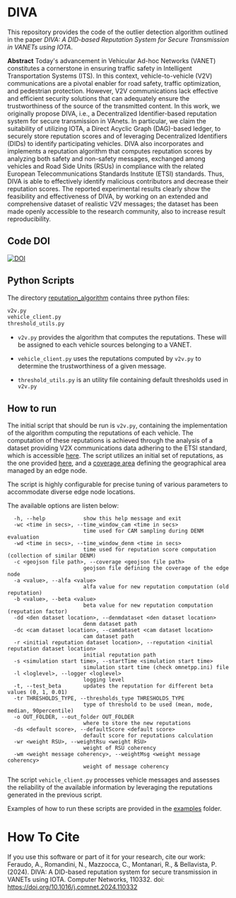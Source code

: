 # DIVA 

This repository provides the code of the outlier detection algorithm outlined in the paper *DIVA: A DID-based Reputation System for Secure Transmission in VANETs using IOTA*.

**Abstract**
Today's advancement in Vehicular Ad-hoc Networks (VANET) constitutes a cornerstone in ensuring traffic safety in Intelligent Transportation Systems (ITS). In this context, vehicle-to-vehicle (V2V) communications are a pivotal enabler for road safety, traffic optimization, and pedestrian protection. However, V2V communications lack effective and efficient security solutions that can adequately ensure the trustworthiness of the source of the transmitted content. In this work, we originally propose DIVA, i.e., a Decentralized Identifier-based reputation system for secure transmission in VAnets. In particular, we claim the suitability of utilizing IOTA, a Direct Acyclic Graph (DAG)-based ledger, to securely store reputation scores and of leveraging Decentralized Identifiers (DIDs) to identify participating vehicles. DIVA also incorporates and implements a reputation algorithm that computes reputation scores by analyzing both safety and non-safety messages, exchanged among vehicles and Road Side Units (RSUs) in compliance with the related European Telecommunications Standards Institute (ETSI) standards. Thus, DIVA is able to effectively identify malicious contributors and decrease their reputation scores. The reported experimental results clearly show the feasibility and effectiveness of DIVA, by working on an extended and comprehensive dataset of realistic V2V messages; the dataset has been made openly accessible to the research community, also to increase result reproducibility.

## Code DOI
[![DOI](https://zenodo.org/badge/DOI/10.5281/zenodo.10522096.svg)](https://doi.org/10.5281/zenodo.10522096)

## Python Scripts
The directory [reputation_algorithm](./reputation_algorithm/) contains three python files:
```python
v2v.py
vehicle_client.py
threshold_utils.py
```

-  ``` v2v.py ``` provides the algorithm that computes the reputations. These will be assigned to each vehicle sources belonging to a VANET.

- ```vehicle_client.py```  uses the reputations computed by ```v2v.py``` to determine the trustworthiness of a given message.

- ``` threshold_utils.py ``` is an utility file containing default thresholds used in ``` v2v.py ```

## How to run
The initial script that should be run is ```v2v.py```, containing the implementation of the algorithm computing the reputations of each vehicle. The computation of these reputations is achieved through the analysis of a dataset providing V2X communications data adhering to the ETSI standard, which is accessible [here](https://github.com/MMw-Unibo/ETSI-V2V-Dataset). The script utilizes an initial set of reputations, as the one provided [here](./dataset/initial_reputations.csv), and a [coverage area](./dataset/coverage.json) defining the geographical area managed by an edge node.

The script is highly configurable for precise tuning of various parameters to accommodate diverse edge node locations.

The available options are listen below:
```
  -h, --help            show this help message and exit
  -wc <time in secs>, --time_window_cam <time in secs>
                        time used for CAM sampling during DENM evaluation
  -wd <time in secs>, --time_window_denm <time in secs>
                        time used for reputation score computation (collection of similar DENM)
  -c <geojson file path>, --coverage <geojson file path>
                        geojson file defining the coverage of the edge node
  -a <value>, --alfa <value>
                        alfa value for new reputation computation (old reputation)
  -b <value>, --beta <value>
                        beta value for new reputation computation (reputation factor)
  -dd <den dataset location>, --denmdataset <den dataset location>
                        denm dataset path
  -dc <cam dataset location>, --camdataset <cam dataset location>
                        cam dataset path
  -r <initial reputation dataset location>, --reputation <initial reputation dataset location>
                        initial reputation path
  -s <simulation start time>, --startTime <simulation start time>
                        simulation start time (check omnetpp.ini) file
  -l <loglevel>, --logger <loglevel>
                        logging level
  -t, --test_beta       updates the reputation for different beta values (0, 1, 0.01)
  -tr THRESHOLDS_TYPE, --thresholds_type THRESHOLDS_TYPE
                        type of threshold to be used (mean, mode, median, 90percentile)
  -o OUT_FOLDER, --out_folder OUT_FOLDER
                        where to store the new reputations
  -ds <default score>, --defaultScore <default score>
                        default score for reputations calculation
  -wr <weight RSU>, --weightRsu <weight RSU>
                        weight of RSU coherency
  -wm <weight message coherency>, --weightMsg <weight message coherency>
                        weight of message coherency
```


The script ```vehicle_client.py```  processes vehicle messages and assesses the reliability of the available information by leveraging the reputations generated in the previous script.

Examples of how to run these scripts are provided in the [examples](./examples) folder.


# How To Cite
If you use this software or part of it for your research, cite our work:
Feraudo, A., Romandini, N., Mazzocca, C., Montanari, R., & Bellavista, P. (2024). DIVA: A DID-based reputation system for secure transmission in VANETs using IOTA. Computer Networks, 110332. doi: https://doi.org/10.1016/j.comnet.2024.110332
